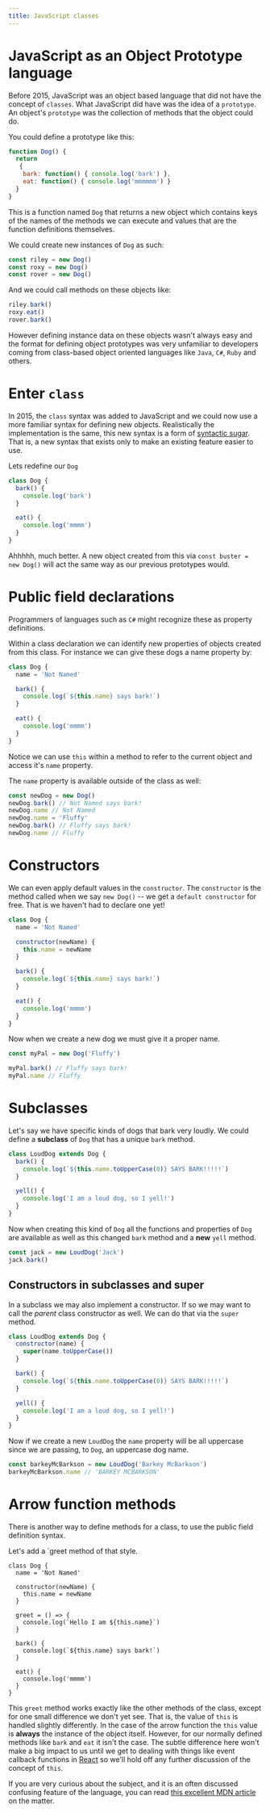 ```yaml
---
title: JavaScript classes
---
```


# JavaScript as an Object Prototype language

Before 2015, JavaScript was an object based language that did not have the
concept of `classes`. What JavaScript did have was the idea of a `prototype`. An
object's `prototype` was the collection of methods that the object could do.

You could define a prototype like this:

```javascript
function Dog() {
  return
   {
    bark: function() { console.log('bark') },
    eat: function() { console.log('mmmmmm') }
  }
}
```

This is a function named `Dog` that returns a new object which contains keys of
the names of the methods we can execute and values that are the function
definitions themselves.

We could create new instances of `Dog` as such:

```javascript
const riley = new Dog()
const roxy = new Dog()
const rover = new Dog()
```

And we could call methods on these objects like:

```javascript
riley.bark()
roxy.eat()
rover.bark()
```

However defining instance data on these objects wasn't always easy and the
format for defining object prototypes was very unfamiliar to developers coming
from class-based object oriented languages like `Java`, `C#`, `Ruby` and others.

# Enter `class`

In 2015, the `class` syntax was added to JavaScript and we could now use a more
familiar syntax for defining new objects. Realistically the implementation is
the same, this new syntax is a form of
[syntactic sugar](https://en.wikipedia.org/wiki/Syntactic_sugar). That is, a new
syntax that exists only to make an existing feature easier to use.

Lets redefine our `Dog`

```javascript
class Dog {
  bark() {
    console.log('bark')
  }

  eat() {
    console.log('mmmm')
  }
}
```

Ahhhhh, much better. A new object created from this via
`const buster = new Dog()` will act the same way as our previous prototypes
would.

# Public field declarations

Programmers of languages such as `C#` might recognize these as property
definitions.

Within a class declaration we can identify new properties of objects created
from this class. For instance we can give these dogs a name property by:

```javascript
class Dog {
  name = 'Not Named'

  bark() {
    console.log(`${this.name} says bark!`)
  }

  eat() {
    console.log('mmmm')
  }
}
```

Notice we can use `this` within a method to refer to the current object and
access it's `name` property.

The `name` property is available outside of the class as well:

```javascript
const newDog = new Dog()
newDog.bark() // Not Named says bark!
newDog.name // Not Named
newDog.name = 'Fluffy'
newDog.bark() // Fluffy says bark!
newDog.name // Fluffy
```

# Constructors

We can even apply default values in the `constructor`. The `constructor` is the
method called when we say `new Dog()` -- we get a `default constructor` for
free. That is we haven't had to declare one yet!

```javascript
class Dog {
  name = 'Not Named'

  constructor(newName) {
    this.name = newName
  }

  bark() {
    console.log(`${this.name} says bark!`)
  }

  eat() {
    console.log('mmmm')
  }
}
```

Now when we create a new dog we must give it a proper name.

```javascript
const myPal = new Dog('Fluffy')

myPal.bark() // Fluffy says bark!
myPal.name // Fluffy
```

# Subclasses

Let's say we have specific kinds of dogs that bark very loudly. We could define
a **subclass** of `Dog` that has a unique `bark` method.

```javascript
class LoudDog extends Dog {
  bark() {
    console.log(`${this.name.toUpperCase(0)} SAYS BARK!!!!!`)
  }

  yell() {
    console.log('I am a loud dog, so I yell!')
  }
}
```

Now when creating this kind of `Dog` all the functions and properties of `Dog`
are available as well as this changed `bark` method and a **new** `yell` method.

```javascript
const jack = new LoudDog('Jack')
jack.bark()
```

## Constructors in subclasses and super

In a subclass we may also implement a constructor. If so we may want to call the
_parent_ class constructor as well. We can do that via the `super` method.

```javascript
class LoudDog extends Dog {
  constructor(name) {
    super(name.toUpperCase())
  }

  bark() {
    console.log(`${this.name.toUpperCase(0)} SAYS BARK!!!!!`)
  }

  yell() {
    console.log('I am a loud dog, so I yell!')
  }
}
```

Now if we create a new `LoudDog` the `name` property will be all uppercase since
we are passing, to `Dog`, an uppercase dog name.

```javascript
const barkeyMcBarkson = new LoudDog('Barkey McBarkson')
barkeyMcBarkson.name // 'BARKEY MCBARKSON'
```

# Arrow function methods

There is another way to define methods for a class, to use the public field
definition syntax.

Let's add a `greet method of that style.

```
class Dog {
  name = 'Not Named'

  constructor(newName) {
    this.name = newName
  }

  greet = () => {
    console.log(`Hello I am ${this.name}`)
  }

  bark() {
    console.log(`${this.name} says bark!`)
  }

  eat() {
    console.log('mmmm')
  }
}
```

This `greet` method works exactly like the other methods of the class, except
for one small difference we don't yet see. That is, the value of `this` is
handled slightly differently. In the case of the arrow function the `this` value
is **always** the instance of the object itself. However, for our normally
defined methods like `bark` and `eat` it isn't the case. The subtle difference
here won't make a big impact to us until we get to dealing with things like
event callback functions in [React](/lessons/react-intro) so we'll hold off any
further discussion of the concept of `this`.

If you are very curious about the subject, and it is an often discussed
confusing feature of the language, you can read
[this excellent MDN article](https://developer.mozilla.org/en-US/docs/Web/JavaScript/Reference/Operators/this)
on the matter.
